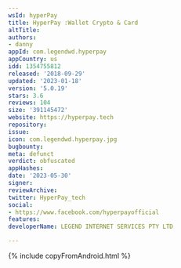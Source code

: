 ```yaml
---
wsId: hyperPay
title: HyperPay :Wallet Crypto & Card
altTitle: 
authors:
- danny
appId: com.legendwd.hyperpay
appCountry: us
idd: 1354755812
released: '2018-09-29'
updated: '2023-01-18'
version: '5.0.19'
stars: 3.6
reviews: 104
size: '391145472'
website: https://hyperpay.tech
repository: 
issue: 
icon: com.legendwd.hyperpay.jpg
bugbounty: 
meta: defunct
verdict: obfuscated
appHashes: 
date: '2023-05-30'
signer: 
reviewArchive: 
twitter: HyperPay_tech
social:
- https://www.facebook.com/hyperpayofficial
features: 
developerName: LEGEND INTERNET SERVICES PTY LTD

---
```


{% include copyFromAndroid.html %}